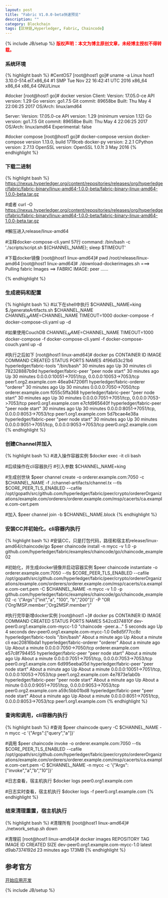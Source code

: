```yaml
---
layout: post
title: "Fabric V1.0.0-beta快速预览"
description: ""
category: Blockchain 
tags: [区块链,Hyperledger, Fabric, Chaincode]
---
```

{% include JB/setup %}
**<font color="red">版权声明：本文为博主原创文章，未经博主授权不得转载。</font>**

### 系统环境
{% highlight bash %}
#CentOS7
[root@host1 go]# uname -a
Linux host1 3.10.0-514.el7.x86_64 #1 SMP Tue Nov 22 16:42:41 UTC 2016 x86_64 x86_64 x86_64 GNU/Linux

#docker
[root@host1 go]# docker version
Client:
 Version:      17.05.0-ce
 API version:  1.29
 Go version:   go1.7.5
 Git commit:   89658be
 Built:        Thu May  4 22:06:25 2017
 OS/Arch:      linux/amd64

Server:
 Version:      17.05.0-ce
 API version:  1.29 (minimum version 1.12)
 Go version:   go1.7.5
 Git commit:   89658be
 Built:        Thu May  4 22:06:25 2017
 OS/Arch:      linux/amd64
 Experimental: false
 
 #docker compose
[root@host1 go]# docker-compose version
docker-compose version 1.13.0, build 1719ceb
docker-py version: 2.2.1
CPython version: 2.7.13
OpenSSL version: OpenSSL 1.0.1t  3 May 2016
{% endhighlight %}


### 下载二进制
{% highlight bash %}
https://nexus.hyperledger.org/content/repositories/releases/org/hyperledger/fabric/fabric-binary/linux-amd64-1.0.0-beta/fabric-binary-linux-amd64-1.0.0-beta.tar.gz

#或者
curl -O https://nexus.hyperledger.org/content/repositories/releases/org/hyperledger/fabric/fabric-binary/linux-amd64-1.0.0-beta/fabric-binary-linux-amd64-1.0.0-beta.tar.gz

#解压进入release/linux-amd64

#注释docker-compose-cli.yaml 57行 command: /bin/bash -c './scripts/script.sh ${CHANNEL_NAME}; sleep $TIMEOUT'

#下载docker镜像
[root@host1 linux-amd64]# pwd
/root/release/linux-amd64
[root@host1 linux-amd64]# ./download-dockerimages.sh 
===> Pulling fabric Images
==> FABRIC IMAGE: peer
......

{% endhighlight %}


### 生成密码和配置
{% highlight bash %}
#以下在shell中执行
$CHANNEL_NAME=king
$./generateArtifacts.sh $CHANNEL_NAME
$CHANNEL_NAME=$CHANNEL_NAME TIMEOUT=1000 docker-compose -f docker-compose-cli.yaml up -d


#如果使用CouchDB
$CHANNEL_NAME=$CHANNEL_NAME TIMEOUT=1000 docker-compose -f docker-compose-cli.yaml -f docker-compose-couch.yaml up -d

#执行之后如下
[root@host1 linux-amd64]# docker ps
CONTAINER ID        IMAGE                        COMMAND             CREATED             STATUS              PORTS                                              NAMES
4f96d53c21b6        hyperledger/fabric-tools     "/bin/bash"         30 minutes ago      Up 30 minutes                                                          cli
782328887b9d        hyperledger/fabric-peer      "peer node start"   30 minutes ago      Up 30 minutes       0.0.0.0:10051->7051/tcp, 0.0.0.0:10053->7053/tcp   peer1.org2.example.com
46ea947206f1        hyperledger/fabric-orderer   "orderer"           30 minutes ago      Up 30 minutes       0.0.0.0:7050->7050/tcp                             orderer.example.com
f055c5ffa368        hyperledger/fabric-peer      "peer node start"   30 minutes ago      Up 30 minutes       0.0.0.0:7051->7051/tcp, 0.0.0.0:7053->7053/tcp     peer0.org1.example.com
e7cfd965640f        hyperledger/fabric-peer      "peer node start"   30 minutes ago      Up 30 minutes       0.0.0.0:8051->7051/tcp, 0.0.0.0:8053->7053/tcp     peer1.org1.example.com
5d7bcae4e38a        hyperledger/fabric-peer      "peer node start"   30 minutes ago      Up 30 minutes       0.0.0.0:9051->7051/tcp, 0.0.0.0:9053->7053/tcp     peer0.org2.example.com
{% endhighlight %}

### 创建Channel并加入
{% highlight bash %}
#进入操作容器实例
$docker exec -it cli bash

#后续操作在cli容器执行
#引入参数
$CHANNEL_NAME=king

#生成创世块
$peer channel create -o orderer.example.com:7050 -c $CHANNEL_NAME -f ./channel-artifacts/channel.tx --tls $CORE_PEER_TLS_ENABLED --cafile /opt/gopath/src/github.com/hyperledger/fabric/peer/crypto/ordererOrganizations/example.com/orderers/orderer.example.com/msp/cacerts/ca.example.com-cert.pem

#加入
$peer channel join -b $CHANNEL_NAME.block
{% endhighlight %}

### 安装CC并初始化，cli容器内执行
{% highlight bash %}
#安装CC，只是打包代码，路径和宿主机release/linux-amd64/chaincode/go
$peer chaincode install -n mycc -v 1.0 -p github.com/hyperledger/fabric/examples/chaincode/go/chaincode_example02

#初始化，并生成docker镜像并启动容器实例
$peer chaincode instantiate -o orderer.example.com:7050 --tls $CORE_PEER_TLS_ENABLED --cafile /opt/gopath/src/github.com/hyperledger/fabric/peer/crypto/ordererOrganizations/example.com/orderers/orderer.example.com/msp/cacerts/ca.example.com-cert.pem -C $CHANNEL_NAME -n mycc -v 1.0 -p github.com/hyperledger/fabric/examples/chaincode/go/chaincode_example02 -c '{"Args":["init","a", "100", "b","200"]}' -P "OR ('Org1MSP.member','Org2MSP.member')"

#执行完毕新增docker实例
[root@host1 ~]# docker ps
CONTAINER ID        IMAGE                                 COMMAND                  CREATED              STATUS              PORTS                                              NAMES
542cd374810f        dev-peer0.org1.example.com-mycc-1.0   "chaincode -peer.a..."   5 seconds ago        Up 4 seconds                                                           dev-peer0.org1.example.com-mycc-1.0
0e8d5f77cc8c        hyperledger/fabric-tools              "/bin/bash"              About a minute ago   Up About a minute                                                      cli
eac20816bda1        hyperledger/fabric-orderer            "orderer"                About a minute ago   Up About a minute   0.0.0.0:7050->7050/tcp                             orderer.example.com
e57c8f794455        hyperledger/fabric-peer               "peer node start"        About a minute ago   Up About a minute   0.0.0.0:7051->7051/tcp, 0.0.0.0:7053->7053/tcp     peer0.org1.example.com
6d995eeba05d        hyperledger/fabric-peer               "peer node start"        About a minute ago   Up About a minute   0.0.0.0:10051->7051/tcp, 0.0.0.0:10053->7053/tcp   peer1.org2.example.com
4e7873e1ab0b        hyperledger/fabric-peer               "peer node start"        About a minute ago   Up About a minute   0.0.0.0:9051->7051/tcp, 0.0.0.0:9053->7053/tcp     peer0.org2.example.com
a59c5bb01bd8        hyperledger/fabric-peer               "peer node start"        About a minute ago   Up About a minute   0.0.0.0:8051->7051/tcp, 0.0.0.0:8053->7053/tcp     peer1.org1.example.com
{% endhighlight %}

### 查询和调用，cli容器内执行
{% highlight bash %}
#查询
$peer chaincode query -C $CHANNEL_NAME -n mycc -c '{"Args":["query","a"]}'

#调用
$peer chaincode invoke -o orderer.example.com:7050  --tls $CORE_PEER_TLS_ENABLED --cafile /opt/gopath/src/github.com/hyperledger/fabric/peer/crypto/ordererOrganizations/example.com/orderers/orderer.example.com/msp/cacerts/ca.example.com-cert.pem  -C $CHANNEL_NAME -n mycc -c '{"Args":["invoke","a","b","10"]}'

#日志查看，宿主机执行
$docker logs peer0.org1.example.com 

#日志实时查看，宿主机执行
$docker logs -f peer0.org1.example.com 
{% endhighlight %}

### 结束清理重置，宿主机执行
{% highlight bash %}
#清理所有
[root@host1 linux-amd64]# ./network_setup.sh down

#清理前
[root@host1 linux-amd64]# docker images
REPOSITORY                                TAG                 IMAGE ID            CREATED             SIZE
dev-peer0.org1.example.com-mycc-1.0       latest              d9ab7374192d        23 minutes ago      173MB
{% endhighlight %}

## 参考官方

[开始应用开发](http://hyperledger-fabric.readthedocs.io/en/latest/getting_started.html)

{% include JB/setup %}


